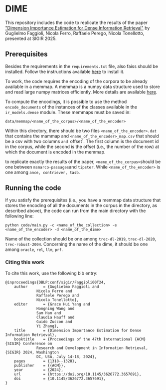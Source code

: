 # DIME

This repository includes the code to replicate the results of the paper ["Dimension Importance Estimation for Dense Information Retrieval"](https://dl.acm.org/doi/pdf/10.1145/3626772.3657691) by Guglielmo Faggioli,  Nicola Ferro, Raffaele Perego, Nicola Tonellotto, presented at SIGIR 2025.


## Prerequisites

Besides the requirements in the `requirements.txt` file, also faiss should be installed. Follow the instructions available [here](https://github.com/facebookresearch/faiss?tab=readme-ov-file) to install it.

To work, the code requires the encoding of the corpora to be already available in a memmap. A memmap is a numpy data structure used to store and read large numpy matrices efficiently. More details are available [here](https://numpy.org/doc/stable/reference/generated/numpy.memmap.html).

 To compute the encodings, it is possible to use the method `encode_documents` of the instances of the classes available in the `ir_models.dense` module. 
These memmaps must be saved in:

    data/memmap/<name_of_the_corpus>/<name_of_the_encoder>

Within this directory, there should be two files `<name_of_the_encoder>.dat` that contains the mammap and `<name_of_the_encoder>_map.csv` that should be a csv with two columns `and `offset`. The first column is the document id in the corpus, while the second is the offset (i.e., the number of the row) at which the document is encoded in the memmap.

to replicate exactly the results of the paper, `<name_of_the_corpus>`should be one between `msmarco-passages`and `tipster`. While `<name_of_the_encoder>` is one among `ance, contriever, tasb`.

## Running the code
If you satisfy the prerequisites (i.e., you have a memmap data structure that stores the encoding of all the documents in the corpus in the directory, as described above), the code can run from the main directory with the following line:

    python code/main.py -c <name_of_the_collection> -e <name_of_the_encoder> -d <name_of_the_dime>

Name of the collection should be one among `trec-dl-2019`, `trec-dl-2020`,  `trec-robust-2004`.
Concerning the name of the dime, it should be one among `oracle`, `rel`, `llm`, `prf`.


### Citing this work
To cite this work, use the following bib entry:

    @inproceedings{DBLP:conf/sigir/Faggioli00T24,
        author       = {Guglielmo Faggioli and
                  Nicola Ferro and
                  Raffaele Perego and
                  Nicola Tonellotto},
        editor       = {Grace Hui Yang and
                  Hongning Wang and
                  Sam Han and
                  Claudia Hauff and
                  Guido Zuccon and
                  Yi Zhang},
        title        = {Dimension Importance Estimation for Dense Information Retrieval},
        booktitle    = {Proceedings of the 47th International {ACM} {SIGIR} Conference on
                  Research and Development in Information Retrieval, {SIGIR} 2024, Washington
                  DC, USA, July 14-18, 2024},
        pages        = {1318--1328},
        publisher    = {{ACM}},
        year         = {2024},
        url          = {https://doi.org/10.1145/3626772.3657691},
        doi          = {10.1145/3626772.3657691},
    }
  

